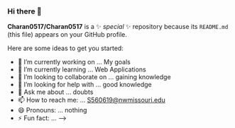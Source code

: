 ### Hi there 👋


**Charan0517/Charan0517** is a ✨ _special_ ✨ repository because its `README.md` (this file) appears on your GitHub profile.

Here are some ideas to get you started:

- 🔭 I’m currently working on ... My goals 
- 🌱 I’m currently learning ... Web Applications
- 👯 I’m looking to collaborate on ... gaining knowledge
- 🤔 I’m looking for help with ... good knowledge
- 💬 Ask me about ... doubts
- 📫 How to reach me: ... S560619@nwmissouri.edu
- 😄 Pronouns: ... nothing
- ⚡ Fun fact: ...
-->
